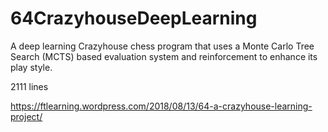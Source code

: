 # 64CrazyhouseDeepLearning
A deep learning Crazyhouse chess program that uses a Monte Carlo Tree Search (MCTS) based evaluation system and reinforcement to enhance its play style.

2111 lines

https://ftlearning.wordpress.com/2018/08/13/64-a-crazyhouse-learning-project/
